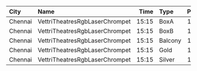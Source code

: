 | City    | Name                           |  Time | Type    | Price | Capacity | Booked |
| :------ | :----------------------------- | ----: | :------ | ----: | -------: | -----: |
| Chennai | VettriTheatresRgbLaserChrompet | 15:15 | BoxA    |  110₹ |       13 |     13 |
| Chennai | VettriTheatresRgbLaserChrompet | 15:15 | BoxB    |  110₹ |       13 |     13 |
| Chennai | VettriTheatresRgbLaserChrompet | 15:15 | Balcony |  110₹ |      122 |     84 |
| Chennai | VettriTheatresRgbLaserChrompet | 15:15 | Gold    |  110₹ |      344 |    263 |
| Chennai | VettriTheatresRgbLaserChrompet | 15:15 | Silver  |  110₹ |      208 |     55 |